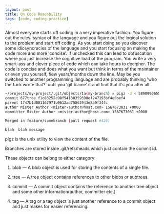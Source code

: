 ```yaml
---
layout: post
title: On Code Readability 
tags: [code, coding-practice]
---
```


Almost everyone starts off coding in a very imperative fashion. You figure out the rules, syntax of the language and you figure out the logical solution to the problem and start off coding. As you start doing so
you discover some idiosyncracies of the language and you start focusing on making the code more and more 'concise'. If unchecked this can lead to obfuscation where you just increase the cognitive load of the program. You write a very smart-ass and clever piece of code which can take hours to decipher. The code is concise and does what you want but think in terms of the maintainer or even you yourself, fiew years/months down the line. May be you switched to another programming language and are probably thinking 'who the fuck wrote that?' until you 'git blame' it and find that it's you after all.

```sh
~/projects/my-project/.git/objects/1a(my-branch) » pigz -d < 58989906551da9cd7f2395c640e0b90667aa27
commit 677tree f1c83252e98f54138359308ef247193bf4e0bef4
parent 1747b1d081167971b9612ad75862943e8a9f344c
author Mister Author <mister-author@host.com> 1567673031 +0000
committer Mister Author <mister-author@host.com> 1567673031 +0000

Merged in feature/somebranch (pull request #426)

blah  blah message

```

pigz is the unix utility to view the content of the file.

Branches are stored inside .git/refs/heads which just contain the commit id.

These objects can belong to either category:

   1. blob — A blob object is used for storing the contents of a single file.

   2. tree — A tree object contains references to other blobs or subtrees.

   3. commit — A commit object contains the reference to another tree object and some other information(author, committer etc.)

   4. tag — A tag or a tag object is just another reference to a commit object and just makes for easier referencing.
